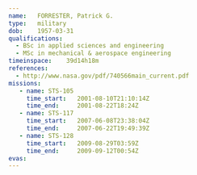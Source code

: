 ```yaml
---
name:	FORRESTER, Patrick G.
type:	military
dob:	1957-03-31
qualifications:
  - BSc in applied sciences and engineering
  - MSc in mechanical & aerospace engineering
timeinspace:	39d14h18m
references:
  - http://www.nasa.gov/pdf/740566main_current.pdf
missions:
   - name: STS-105
     time_start:   2001-08-10T21:10:14Z
     time_end:     2001-08-22T18:24Z
   - name: STS-117
     time_start:   2007-06-08T23:38:04Z
     time_end:     2007-06-22T19:49:39Z
   - name: STS-128
     time_start:   2009-08-29T03:59Z
     time_end:     2009-09-12T00:54Z
evas:
---
```

